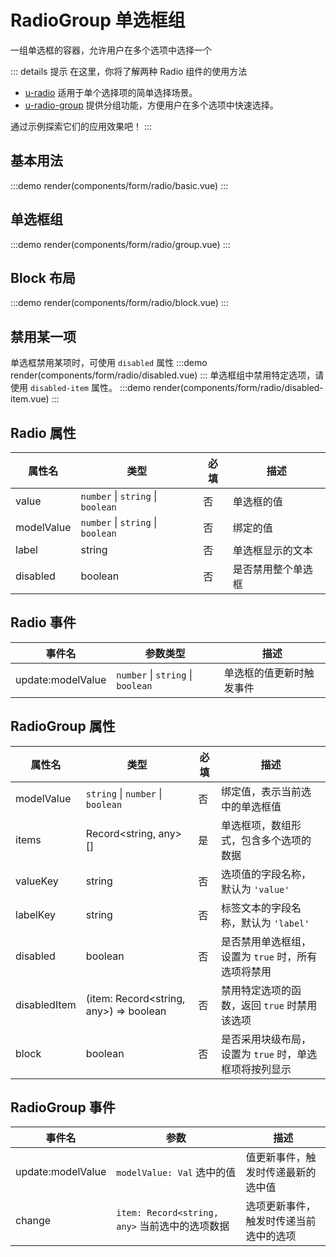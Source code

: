 # RadioGroup 单选框组

一组单选框的容器，允许用户在多个选项中选择一个

::: details 提示
在这里，你将了解两种 Radio 组件的使用方法

- [u-radio](/components/form/radio.html#基本用法) 适用于单个选择项的简单选择场景。
- [u-radio-group](/components/form/radio.html#单选框组) 提供分组功能，方便用户在多个选项中快速选择。

通过示例探索它们的应用效果吧！
:::

## 基本用法

:::demo
render(components/form/radio/basic.vue)
:::

## 单选框组

:::demo
render(components/form/radio/group.vue)
:::

## Block 布局

:::demo
render(components/form/radio/block.vue)
:::

## 禁用某一项

单选框禁用某项时，可使用 `disabled` 属性
:::demo
render(components/form/radio/disabled.vue)
:::
单选框组中禁用特定选项，请使用 `disabled-item` 属性。
:::demo
render(components/form/radio/disabled-item.vue)
:::

## Radio 属性

| 属性名     | 类型                              | 必填 | 描述               |
| ---------- | --------------------------------- | ---- | ------------------ |
| value      | `number` \| `string` \| `boolean` | 否   | 单选框的值         |
| modelValue | `number` \| `string` \| `boolean` | 否   | 绑定的值           |
| label      | string                            | 否   | 单选框显示的文本   |
| disabled   | boolean                           | 否   | 是否禁用整个单选框 |

## Radio 事件

| 事件名            | 参数类型                          | 描述                     |
| ----------------- | --------------------------------- | ------------------------ |
| update:modelValue | `number` \| `string` \| `boolean` | 单选框的值更新时触发事件 |

## RadioGroup 属性

| 属性名       | 类型                                   | 必填 | 描述                                                   |
| ------------ | -------------------------------------- | ---- | ------------------------------------------------------ |
| modelValue   | `string` \| `number` \| `boolean`      | 否   | 绑定值，表示当前选中的单选框值                         |
| items        | Record<string, any>[]                  | 是   | 单选框项，数组形式，包含多个选项的数据                 |
| valueKey     | string                                 | 否   | 选项值的字段名称，默认为 `'value'`                     |
| labelKey     | string                                 | 否   | 标签文本的字段名称，默认为 `'label'`                   |
| disabled     | boolean                                | 否   | 是否禁用单选框组，设置为 `true` 时，所有选项将禁用     |
| disabledItem | (item: Record<string, any>) => boolean | 否   | 禁用特定选项的函数，返回 `true` 时禁用该选项           |
| block        | boolean                                | 否   | 是否采用块级布局，设置为 `true` 时，单选框项将按列显示 |

## RadioGroup 事件

| 事件名            | 参数                                           | 描述                                   |
| ----------------- | ---------------------------------------------- | -------------------------------------- |
| update:modelValue | `modelValue: Val` 选中的值                     | 值更新事件，触发时传递最新的选中值     |
| change            | `item: Record<string, any>` 当前选中的选项数据 | 选项更新事件，触发时传递当前选中的选项 |
